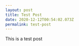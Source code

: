 ```yaml
---
layout: post
title: Test Post
date: 2020-12-12T00:54:02.073Z
permalink: test-post
---
```

This is a test post